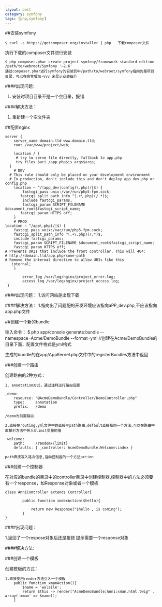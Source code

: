```yaml
---
layout: post
category: symfony
tags: [php,symfony]
---
```

##安装symfony
    
    $ curl -s https://getcomposer.org/installer | php   下载composer文件

执行下载的composer文件进行安装
    
    $ php composer.phar create-project symfony/framework-standard-edition /path/to/webroot/Symfony '~2.6'
    通过composer.phar进行symfony的安装其中/path/to/webroot/symfony指向的是项目目录，可以在命令后加-vvv 来显示安装细节

    
####出现问题:
1. 安装时项目目录不是一个空目录，报错. 

####解决方法：
1. 重新建一个空文件夹

##配置nginx
    
    server {
        server_name domain.tld www.domain.tld;
        root /var/www/project/web;

        location / {
         # try to serve file directly, fallback to app.php
         try_files $uri /app.php$is_args$args;
      }
        # DEV
      # This rule should only be placed on your development environment
      # In production, don't include this and don't deploy app_dev.php or config.php
        location ~ ^/(app_dev|config)\.php(/|$) {
            fastcgi_pass unix:/var/run/php5-fpm.sock;
           fastcgi_split_path_info ^(.+\.php)(/.*)$;
            include fastcgi_params;
            fastcgi_param SCRIPT_FILENAME $document_root$fastcgi_script_name;
           fastcgi_param HTTPS off;
        }
        # PROD
    location ~ ^/app\.php(/|$) {
        fastcgi_pass unix:/var/run/php5-fpm.sock;
        fastcgi_split_path_info ^(.+\.php)(/.*)$;
        include fastcgi_params;
        fastcgi_param SCRIPT_FILENAME $document_root$fastcgi_script_name;
        fastcgi_param HTTPS off;
    # Prevents URIs that include the front controller. This will 404:
    # http://domain.tld/app.php/some-path
    # Remove the internal directive to allow URIs like this
       internal;
        }

            error_log /var/log/nginx/project_error.log;
            access_log /var/log/nginx/project_access.log;
     }

####出现问题：
1.访问网站是出现下载

####解决方法：
1.指向出了问题配的开发环境应该指向aPP_dev.php,不应该指向app.php文件

##创建一个新的bundle

输入命令：
    $ php app/console generate:bundle --namespace=Acme/DemoBundle --format=yml   //创建在Acme/DemoBundle的目录下面，配置文件格式是yml格式

生成的bundle的在app/AppKernel.php文件中的registerBundles方法中返回

###创建一个路由

创建路由的2种方式：
    
    1. anootation方式，通过注释进行路由设置

    _demo:
        resource: "@AcmeDemoBundle/Controller/DemoController.php"
        type:     annotation
        prefix:   /demo
    
    /demo为前置路由

    2.直接在routing.yml文件中的直接写path路由,default直接指向一个方法,可以在路由中直接对方法中传入$limit变量的值

    _welcome:
        path:     /random/{limit}
        defaults: { _controller: AcmeDemoBundle:Welcome:index }

    path直接写入路由信息,指向控制器的一个方法action

###创建一个控制器

在对应的bundle的目录中的controller目录中创建控制器,控制器中的方法必须要有一个response，如Response对象或者一个模板

    
    class AnniController extends Controller{

            public function indexAction($hello){

                return new Response("$hello , is coming");
            }
    }

####出现问题：

1.返回了一个respose对象后还是报错 提示需要一个response对象


####解决方法:


###创建一个模板

创建模板的方式：
    
    1.直接使用render方法引入一个模板
        public function xmanAction(){
            $name = 'wolaile';
            return $this -> render("AcmeDemoBundle:Anni:xman.html.twig" , array('xman' => $name));
        }




















